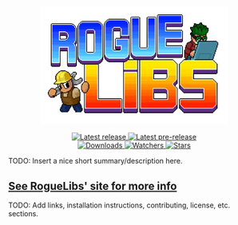 <div align="center">
  <p>
    <a href="https://roguelibs.com">
      <img src="./Logo.png" width="75%" alt="RogueLibs logo" />
    </a>
  </p>
  <p>
    <a href="https://github.com/Chasmical/RogueLibs/releases/latest">
      <img src="https://img.shields.io/github/v/release/Chasmical/RogueLibs?label=Latest%20release&style=for-the-badge&logo=github" alt="Latest release" />
    </a>
    <a href="https://github.com/Chasmical/RogueLibs/releases">
      <img src="https://img.shields.io/github/v/release/Chasmical/RogueLibs?include_prereleases&label=Latest%20pre-release&style=for-the-badge&logo=github" alt="Latest pre-release" />
    </a>
    <br/>
    <a href="https://github.com/Chasmical/RogueLibs/releases">
      <img src="https://img.shields.io/github/downloads/Chasmical/RogueLibs/total?label=Downloads&style=for-the-badge" alt="Downloads" />
    </a>
    <a href="https://github.com/Chasmical/RogueLibs/subscription">
      <img src="https://img.shields.io/github/watchers/Chasmical/RogueLibs?color=green&label=Watchers&style=for-the-badge" alt="Watchers" />
    </a>
    <a href="https://github.com/Chasmical/RogueLibs/stargazers">
      <img src="https://img.shields.io/github/stars/Chasmical/RogueLibs?color=green&label=Stars&style=for-the-badge" alt="Stars" />
    </a>
  </p>
</div>

TODO: Insert a nice short summary/description here.

## [See RogueLibs' site for more info](https://roguelibs.com)

TODO: Add links, installation instructions, contributing, license, etc. sections.
